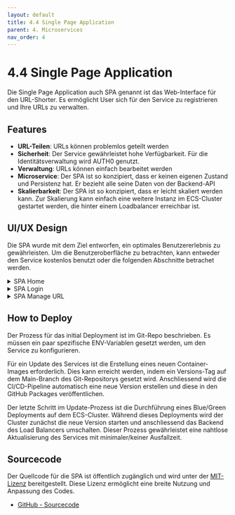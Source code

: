 ```yaml
---
layout: default
title: 4.4 Single Page Application
parent: 4. Microservices
nav_order: 4
---
```


# 4.4 Single Page Application

Die Single Page Application auch SPA genannt ist das Web-Interface für den URL-Shorter. Es ermöglicht User sich für den Service zu registrieren und Ihre URLs zu verwalten.

## Features

- **URL-Teilen**: URLs können problemlos geteilt werden
- **Sicherheit**: Der Service gewährleistet hohe Verfügbarkeit. Für die Identitätsverwaltung wird AUTH0 genutzt.
- **Verwaltung**: URLs können einfach bearbeitet werden
- **Microservice**: Der SPA ist so konzipiert, dass er keinen eigenen Zustand und Persistenz hat. Er bezieht alle seine Daten von der Backend-API
- **Skalierbarkeit**: Der SPA ist so konzipiert, dass er leicht skaliert werden kann. Zur Skalierung kann einfach eine weitere Instanz im ECS-Cluster gestartet werden, die hinter einem Loadbalancer erreichbar ist.

## UI/UX Design

Die SPA wurde mit dem Ziel entworfen, ein optimales Benutzererlebnis zu gewährleisten. Um die Benutzeroberfläche zu betrachten, kann entweder den Service kostenlos benutzt oder die folgenden Abschnitte betrachet werden.

<details>
    <summary>SPA Home</summary>
    <img src="../../resources/images/spa_home.png" alt="spa_home">
</details>

<details>
    <summary>SPA Login</summary>
    <img src="../../resources/images/spa_login.png" alt="spa_login">
</details>

<details>
    <summary>SPA Manage URL</summary>
    <img src="../../resources/images/spa_manage.png" alt="spa_manage">
    <img src="../../resources/images/spa_edit.png" alt="spa_edit">
    <img src="../../resources/images/spa_share.png" alt="spa_share">
</details>

## How to Deploy

Der Prozess für das initial Deployment ist im Git-Repo beschrieben. Es müssen ein paar spezifische ENV-Variablen gesetzt werden, um den Service zu konfigurieren.

Für ein Update des Services ist die Erstellung eines neuen Container-Images erforderlich. Dies kann erreicht werden, indem ein Versions-Tag auf dem Main-Branch des Git-Repositorys gesetzt wird. Anschliessend wird die CI/CD-Pipeline automatisch eine neue Version erstellen und diese in den GitHub Packages veröffentlichen.

Der letzte Schritt im Update-Prozess ist die Durchführung eines Blue/Green Deployments auf dem ECS-Cluster. Während dieses Deployments wird der Cluster zunächst die neue Version starten und anschliessend das Backend des Load Balancers umschalten. Dieser Prozess gewährleistet eine nahtlose Aktualisierung des Services mit minimaler/keiner Ausfallzeit.

## Sourcecode

Der Quellcode für die SPA ist öffentlich zugänglich und wird unter der [MIT-Lizenz](https://github.com/Cloud-native-engineering/myurl_redirector/blob/main/LICENSE) bereitgestellt. Diese Lizenz ermöglicht eine breite Nutzung und Anpassung des Codes.

- [GitHub - Sourcecode](https://github.com/Cloud-native-engineering/myurl_app)
